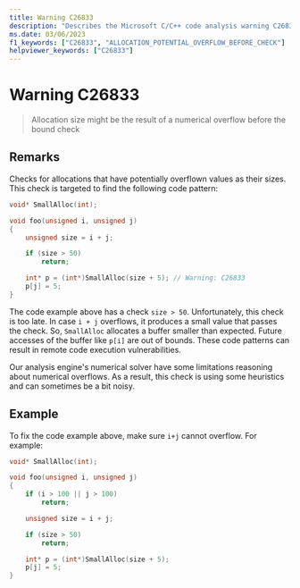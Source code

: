 ```yaml
---
title: Warning C26833
description: "Describes the Microsoft C/C++ code analysis warning C26833, its causes, and how to address it."
ms.date: 03/06/2023
f1_keywords: ["C26833", "ALLOCATION_POTENTIAL_OVERFLOW_BEFORE_CHECK"]
helpviewer_keywords: ["C26833"]
---
```

# Warning C26833

> Allocation size might be the result of a numerical overflow before the bound check

## Remarks

Checks for allocations that have potentially overflown values as their sizes. This check is targeted to find the following code pattern:

```cpp
void* SmallAlloc(int);

void foo(unsigned i, unsigned j)
{
    unsigned size = i + j;

    if (size > 50)
        return;

    int* p = (int*)SmallAlloc(size + 5); // Warning: C26833
    p[j] = 5;
}
```

The code example above has a check `size > 50`. Unfortunately, this check is too late. In case `i + j` overflows, it produces a small value that passes the check. So, `SmallAlloc` allocates a buffer smaller than expected. Future accesses of the buffer like `p[i]` are out of bounds. These code patterns can result in remote code execution vulnerabilities.

Our analysis engine's numerical solver have some limitations reasoning about numerical overflows. As a result, this check is using some heuristics and can sometimes be a bit noisy.

## Example

To fix the code example above, make sure `i+j` cannot overflow. For example:

```cpp
void* SmallAlloc(int);

void foo(unsigned i, unsigned j)
{
    if (i > 100 || j > 100)
        return;

    unsigned size = i + j;

    if (size > 50)
        return;

    int* p = (int*)SmallAlloc(size + 5);
    p[j] = 5;
}
```
